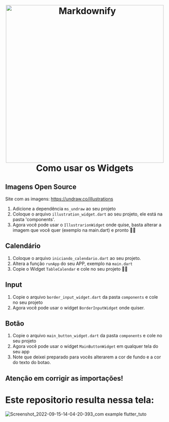 
<h1 align="center">
  <br>
  <a href="http://www.amitmerchant.com/electron-markdownify"><img src="https://pbs.twimg.com/media/Eu7e3mQVgAImK2o.png" alt="Markdownify" width="500"></a>
  <br>
  Como usar os Widgets
  <br>
</h1>




<h4 align="center"></h4>

## Imagens Open Source 

Site com as imagens: https://undraw.co/illustrations

1. Adicione a dependência  `ms_undraw` ao seu projeto
2. Coloque o arquivo `illustration_widget.dart` ao seu projeto, ele está na pasta 'components'.
3. Agora você pode usar o  `IllustrarionWidget` onde quise, basta alterar a imagem que você quer (exemplo na main.dart) e pronto 👍🏼

## Calendário
1. Coloque o arquivo `iniciando_calendario.dart` ao seu projeto.
2. Altera a função `runApp` do seu APP, exemplo na `main.dart`
3. Copie o Widget `TableCalendar`  e cole no seu projeto 👍🏼
   
## Input
1. Copie o arquivo `border_input_widget.dart` da pasta `components` e cole no seu projeto
2. Agora você pode usar o widget `BorderInputWidget` onde quiser.

## Botão
1. Copie o arquivo `main_button_widget.dart` da pasta `components` e cole no seu projeto 
2. Agora você pode usar o widget `MainButtonWidget` em qualquer tela do seu app
3. Note que deixei preparado para vocês alterarem a cor de fundo e a cor do texto do botao.

## Atenção em corrigir as importações!


# Este repositorio resulta nessa tela:
![Screenshot_2022-09-15-14-04-20-393_com example flutter_tuto](https://user-images.githubusercontent.com/57817746/190467042-82546d0a-2a43-4a54-bb89-1c94f225b97a.jpg)
